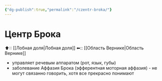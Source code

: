 ```yaml
---
{"dg-publish":true,"permalink":"/czentr-broka/"}
---
```


# Центр Брока

⬆:: [[Лобная доля\|Лобная доля]]
⬅:: [[Область Вернике\|Область Вернике]]

- управляет речевым аппаратом (рот, язык, губы)
- заболевание Аффазия Брока (эфферентная моторная аффазия) - не могут связанно говорить, хотя все прекрасно понимают